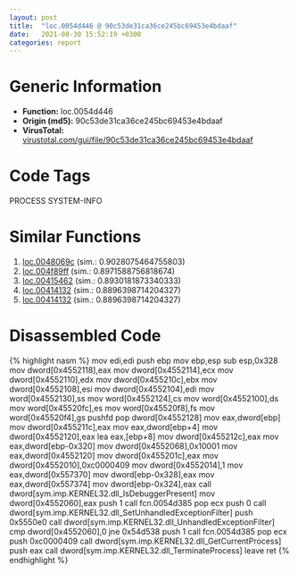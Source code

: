 ```yaml
---
layout: post
title:  "loc.0054d446 @ 90c53de31ca36ce245bc69453e4bdaaf"
date:   2021-08-30 15:52:19 +0300
categories: report
---
```


# Generic Information
- **Function:** loc.0054d446
- **Origin (md5):** 90c53de31ca36ce245bc69453e4bdaaf
- **VirusTotal:** [virustotal.com/gui/file/90c53de31ca36ce245bc69453e4bdaaf][virustotal_ref]

# Code Tags
<span class="tag" id="PROCESS">PROCESS</span>
<span class="tag" id="SYSTEM-INFO">SYSTEM-INFO</span>


# Similar Functions

1. [loc.0048069c][similar_1_ref] (sim.: 0.9028075464755803)
2. [loc.004f89ff][similar_2_ref] (sim.: 0.8971588756818674)
3. [loc.00415462][similar_3_ref] (sim.: 0.8930181873340333)
4. [loc.00414132][similar_4_ref] (sim.: 0.8896398714204327)
5. [loc.00414132][similar_5_ref] (sim.: 0.8896398714204327)


# Disassembled Code

{% highlight nasm %}
mov edi,edi
push ebp
mov ebp,esp
sub esp,0x328
mov dword[0x4552118],eax
mov dword[0x4552114],ecx
mov dword[0x4552110],edx
mov dword[0x455210c],ebx
mov dword[0x4552108],esi
mov dword[0x4552104],edi
mov word[0x4552130],ss
mov word[0x4552124],cs
mov word[0x4552100],ds
mov word[0x45520fc],es
mov word[0x45520f8],fs
mov word[0x45520f4],gs
pushfd 
pop dword[0x4552128]
mov eax,dword[ebp]
mov dword[0x455211c],eax
mov eax,dword[ebp+4]
mov dword[0x4552120],eax
lea eax,[ebp+8]
mov dword[0x455212c],eax
mov eax,dword[ebp-0x320]
mov dword[0x4552068],0x10001
mov eax,dword[0x4552120]
mov dword[0x455201c],eax
mov dword[0x4552010],0xc0000409
mov dword[0x4552014],1
mov eax,dword[0x557370]
mov dword[ebp-0x328],eax
mov eax,dword[0x557374]
mov dword[ebp-0x324],eax
call dword[sym.imp.KERNEL32.dll_IsDebuggerPresent]
mov dword[0x4552060],eax
push 1
call fcn.0054d385
pop ecx
push 0
call dword[sym.imp.KERNEL32.dll_SetUnhandledExceptionFilter]
push 0x5550e0
call dword[sym.imp.KERNEL32.dll_UnhandledExceptionFilter]
cmp dword[0x4552060],0
jne 0x54d538
push 1
call fcn.0054d385
pop ecx
push 0xc0000409
call dword[sym.imp.KERNEL32.dll_GetCurrentProcess]
push eax
call dword[sym.imp.KERNEL32.dll_TerminateProcess]
leave 
ret 
{% endhighlight %}


[similar_1_ref]: /report/loc.0048069c@289859175c221b107317af7727d26c17
[similar_2_ref]: /report/loc.004f89ff@e2ba7f10eb234338a49853c34d7d9c56
[similar_3_ref]: /report/loc.00415462@f5b8476c36459986b226c45654aeb016
[similar_4_ref]: /report/loc.00414132@505be53c36227b94e2fcc406f247f6e5
[similar_5_ref]: /report/loc.00414132@c077742bdc6d4f2c0ca7d0e2a6a94acf
[virustotal_ref]: https://www.virustotal.com/gui/file/90c53de31ca36ce245bc69453e4bdaaf